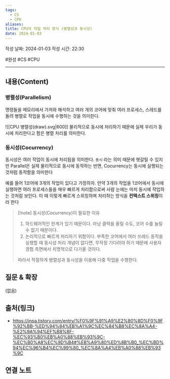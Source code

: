 ```yaml
---
tags:
  - CS
  - CPU
aliases: 
title: CPU의 작업 처리 방식 (병렬성과 동시성)
date: 2024-01-03
---
```

작성 날짜: 2024-01-03
작성 시간: 22:30

#완성 #CS #CPU 

----
## 내용(Content)
### 병렬성(Parallelism)
명령들을 메모리에서 가져와 해석하고 여러 개의 코어에 맞춰 여러 프로세스, 스레드를 돌려 병렬로 작업을 동시에 수행하는 것을 의미한다. 

![[CPU 병렬성(draw).svg|600]]
물리적으로 동시에 처리하기 때문에 실제 우리가 동시에 처리한다고 함은 병렬 처리를 의미한다.

### 동시성(Cocurrency)
동시성은 여러 작업이 동시에 처리됨을 의미한다. `동시` 라는 의미 때문에 헷갈릴 수 있지만 Parallel은 실제 물리적으로 동시에 동작하는 반면, Cocurrency는 동시에 실행되는 것처럼 동작함을 의미한다

예를 들어 1코어에 3개의 작업이 있다고 가정하자. 만약 3개의 작업을 1코어에서 동시에 실행하면 여러 프로세스들을 매우 빠르게 처리함으로써 사람 눈에는 마치 동시에 작업하는 것처럼 보인다. 이 때 이렇게 빠르게 스위칭하며 처리하는 방식을 **컨텍스트 스위칭**이라 한다

>[!note] 동시성(Cocurrency)이 필요한 이유
>1. 하드웨어적인 한계가 있기 때문이다. 마냥 클럭을 올릴 수도, 코어 수를 늘릴 수 없기 때문이다.
>2. 논리적으로 빠르게 처리하기 위함이다. 부족한 코어에서 여러 쓰레드 동작을 실행할 때 동시성 처리 개념이 없다면, 무작정 기다려야 하기 때문에 사용자 경험 측면에서 치명적으로 다가올 것이다. 
>
>   따라서 적절하게 병렬성과 동시성을 이용해 다중 작업을 수행한다.


## 질문 & 확장

(없음)

## 출처(링크)
- https://inpa.tistory.com/entry/%F0%9F%91%A9%E2%80%8D%F0%9F%92%BB-%ED%94%84%EB%A1%9C%EC%84%B8%EC%8A%A4-%E2%9A%94%EF%B8%8F-%EC%93%B0%EB%A0%88%EB%93%9C-%EC%B0%A8%EC%9D%B4#%EB%A9%80%ED%8B%B0_%EC%BD%94%EC%96%B4%EC%99%80_%EC%8A%A4%EB%A0%88%EB%93%9C

## 연결 노트










